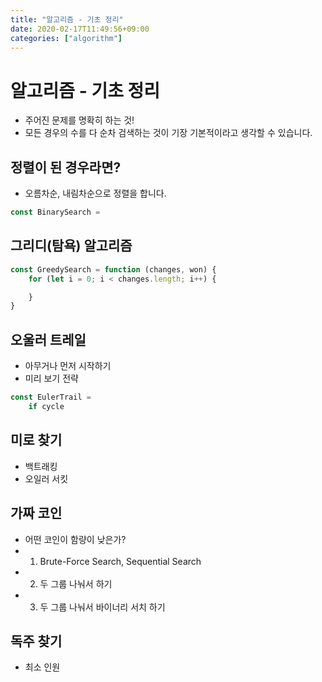 ```yaml
---
title: "알고리즘 - 기초 정리"
date: 2020-02-17T11:49:56+09:00
categories: ["algorithm"]
---
```


# 알고리즘 - 기초 정리

- 주어진 문제를 명확히 하는 것!
- 모든 경우의 수를 다 순차 검색하는 것이 기장 기본적이라고 생각할 수 있습니다.

## 정렬이 된 경우라면?

- 오름차순, 내림차순으로 정렬을 합니다.

```js
const BinarySearch = 
```

## 그리디(탐욕) 알고리즘

```js
const GreedySearch = function (changes, won) {
    for (let i = 0; i < changes.length; i++) {

    }
}
```

## 오울러 트레일

- 아무거나 먼저 시작하기
- 미리 보기 전략

```js
const EulerTrail =
    if cycle
```

## 미로 찾기

- 백트래킹
- 오일러 서킷

## 가짜 코인

- 어떤 코인이 함량이 낮은가?
- 1. Brute-Force Search, Sequential Search
- 2. 두 그룹 나눠서 하기
- 3. 두 그룹 나눠서 바이너리 서치 하기

## 독주 찾기

- 최소 인원